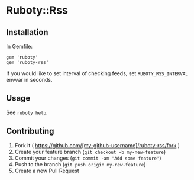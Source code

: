 # Ruboty::Rss

## Installation

In Gemfile:

```
gem 'ruboty'
gem 'ruboty-rss'
```

If you would like to set interval of checking feeds, set `RUBOTY_RSS_INTERVAL` envvar in seconds.

## Usage

See `ruboty help`.

## Contributing

1. Fork it ( https://github.com/[my-github-username]/ruboty-rss/fork )
2. Create your feature branch (`git checkout -b my-new-feature`)
3. Commit your changes (`git commit -am 'Add some feature'`)
4. Push to the branch (`git push origin my-new-feature`)
5. Create a new Pull Request

